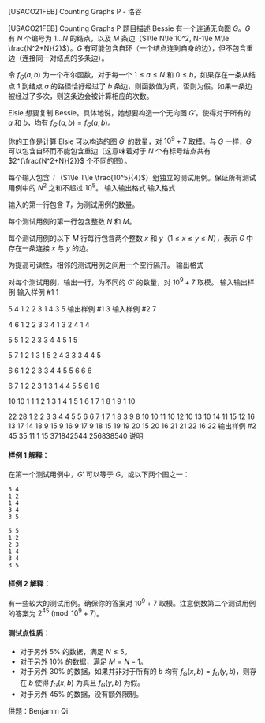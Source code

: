 



[USACO21FEB] Counting Graphs P - 洛谷














[USACO21FEB] Counting Graphs P
题目描述
Bessie 有一个连通无向图 $G$。$G$ 有 $N$ 个编号为 $1\ldots N$ 的结点，以及 $M$ 条边（$1\le N\le 10^2, N-1\le M\le \frac{N^2+N}{2}$）。$G$ 有可能包含自环（一个结点连到自身的边），但不包含重边（连接同一对结点的多条边）。

令 $f_G(a,b)$ 为一个布尔函数，对于每一个 $1\le a\le N$ 和 $0\le b$，如果存在一条从结点 $1$ 到结点 $a$ 的路径恰好经过了 $b$ 条边，则函数值为真，否则为假。如果一条边被经过了多次，则这条边会被计算相应的次数。

Elsie 想要复制 Bessie。具体地说，她想要构造一个无向图 $G'$，使得对于所有的 $a$ 和 $b$，均有 $f_{G'}(a,b)=f_G(a,b)$。

你的工作是计算 Elsie 可以构造的图 $G'$ 的数量，对 $10^9+7$ 取模。与 $G$ 一样，$G'$ 可以包含自环而不能包含重边（这意味着对于 $N$ 个有标号结点共有 $2^{\frac{N^2+N}{2}}$ 个不同的图）。

每个输入包含 $T$（$1\le T\le \frac{10^5}{4}$）组独立的测试用例。保证所有测试用例中的 $N^2$ 之和不超过 $10^5$。
输入输出格式
输入格式

输入的第一行包含 $T$，为测试用例的数量。

每个测试用例的第一行包含整数 $N$ 和 $M$。

每个测试用例的以下 $M$ 行每行包含两个整数 $x$ 和 $y$（$1\le x\le y\le N$），表示 $G$ 中存在一条连接 $x$ 与 $y$ 的边。

为提高可读性，相邻的测试用例之间用一个空行隔开。
输出格式

对每个测试用例，输出一行，为不同的 $G'$ 的数量，对 $10^9+7$ 取模。
输入输出样例
输入样例 #1
1

5 4
1 2
2 3
1 4
3 5
输出样例 #1
3
输入样例 #2
7

4 6
1 2
2 3
3 4
1 3
2 4
1 4

5 5
1 2
2 3
3 4
4 5
1 5

5 7
1 2
1 3
1 5
2 4
3 3
3 4
4 5

6 6
1 2
2 3
3 4
4 5
5 6
6 6

6 7
1 2
2 3
1 3
1 4
4 5
5 6
1 6

10 10
1 1
1 2
1 3
1 4
1 5
1 6
1 7
1 8
1 9
1 10

22 28
1 2
2 3
3 4
4 5
5 6
6 7
1 7
1 8
3 9
8 10
10 11
10 12
10 13
10 14
11 15
12 16
13 17
14 18
9 15
9 16
9 17
9 18
15 19
19 20
15 20
16 21
21 22
16 22
输出样例 #2
45
35
11
1
15
371842544
256838540
说明
#### 样例 1 解释：

在第一个测试用例中，$G'$ 可以等于 $G$，或以下两个图之一：

```
5 4
1 2
1 4
3 4
3 5
```

```
5 5
1 2
2 3
1 4
3 4
3 5
```

#### 样例 2 解释：

有一些较大的测试用例。确保你的答案对 $10^9+7$ 取模。注意倒数第二个测试用例的答案为 $2^{45}\pmod{10^9+7}$。

#### 测试点性质：


 - 对于另外 $5\%$ 的数据，满足 $N\le 5$。
 - 对于另外 $10\%$ 的数据，满足 $M=N-1$。
 - 对于另外 $30\%$ 的数据，如果并非对于所有的 $b$ 均有 $f_G(x,b)=f_G(y,b)$，则存在 $b$ 使得 $f_G(x,b)$ 为真且 $f_G(y,b)$ 为假。
 - 对于另外 $45\%$ 的数据，没有额外限制。

供题：Benjamin Qi







